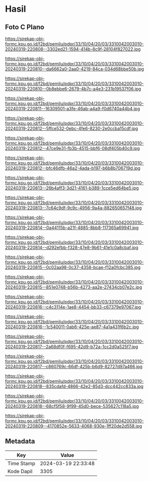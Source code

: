 # Hasil

## Foto C Plano

https://sirekap-obj-formc.kpu.go.id/f2bd/pemilu/pdpr/33/10/04/20/03/3310042003010-20240319-220808--3302ed21-1594-414b-8c9f-28104f827022.jpg

https://sirekap-obj-formc.kpu.go.id/f2bd/pemilu/pdpr/33/10/04/20/03/3310042003010-20240319-220810--da6662a0-2aa0-4219-84ca-034d68bbe50b.jpg

https://sirekap-obj-formc.kpu.go.id/f2bd/pemilu/pdpr/33/10/04/20/03/3310042003010-20240319-220810--0b8ebbe6-2679-4b7c-a4e3-231b19537f06.jpg

https://sirekap-obj-formc.kpu.go.id/f2bd/pemilu/pdpr/33/10/04/20/03/3310042003010-20240319-220811--16309501-a3fe-46ab-a4a9-f0d6740a44b4.jpg

https://sirekap-obj-formc.kpu.go.id/f2bd/pemilu/pdpr/33/10/04/20/03/3310042003010-20240319-220812--5ffce532-0ebc-4fe6-8230-2e0ccba15cdf.jpg

https://sirekap-obj-formc.kpu.go.id/f2bd/pemilu/pdpr/33/10/04/20/03/3310042003010-20240319-220812--47ce9e31-fb3b-4515-bbf6-08df405b40c9.jpg

https://sirekap-obj-formc.kpu.go.id/f2bd/pemilu/pdpr/33/10/04/20/03/3310042003010-20240319-220812--bfc46dfb-46a2-4ada-b197-b6b8b706719d.jpg

https://sirekap-obj-formc.kpu.go.id/f2bd/pemilu/pdpr/33/10/04/20/03/3310042003010-20240319-220813--26b4aff3-3d21-4161-b389-1cce5ed64be5.jpg

https://sirekap-obj-formc.kpu.go.id/f2bd/pemilu/pdpr/33/10/04/20/03/3310042003010-20240319-220813--7c64c9df-9c9c-4956-9a4a-882650657f48.jpg

https://sirekap-obj-formc.kpu.go.id/f2bd/pemilu/pdpr/33/10/04/20/03/3310042003010-20240319-220814--0a44115b-a21f-4885-8bb8-117365a69941.jpg

https://sirekap-obj-formc.kpu.go.id/f2bd/pemilu/pdpr/33/10/04/20/03/3310042003010-20240319-220814--d292efbb-f328-47e8-9b61-41e1c0a8cbaf.jpg

https://sirekap-obj-formc.kpu.go.id/f2bd/pemilu/pdpr/33/10/04/20/03/3310042003010-20240319-220815--0c02aa98-0c37-4358-bcae-f12a0fcbc385.jpg

https://sirekap-obj-formc.kpu.go.id/f2bd/pemilu/pdpr/33/10/04/20/03/3310042003010-20240319-220815--851e0748-b56b-4273-aa2e-27434cb07e2c.jpg

https://sirekap-obj-formc.kpu.go.id/f2bd/pemilu/pdpr/33/10/04/20/03/3310042003010-20240319-220816--c4c3114e-1ae8-4454-bb33-c67379e97067.jpg

https://sirekap-obj-formc.kpu.go.id/f2bd/pemilu/pdpr/33/10/04/20/03/3310042003010-20240319-220816--1c540011-0ab6-425e-ae87-4a1a431f6b2c.jpg

https://sirekap-obj-formc.kpu.go.id/f2bd/pemilu/pdpr/33/10/04/20/03/3310042003010-20240319-220817--2a68df0f-f695-42d9-b72a-1cc2d0a525f7.jpg

https://sirekap-obj-formc.kpu.go.id/f2bd/pemilu/pdpr/33/10/04/20/03/3310042003010-20240319-220817--c860769c-66df-425b-b6d9-82727d97a466.jpg

https://sirekap-obj-formc.kpu.go.id/f2bd/pemilu/pdpr/33/10/04/20/03/3310042003010-20240319-220818--835cdafd-4866-42e2-85d3-dcc442cc833a.jpg

https://sirekap-obj-formc.kpu.go.id/f2bd/pemilu/pdpr/33/10/04/20/03/3310042003010-20240319-220818--68cf5f58-9f99-45d0-bece-535627c118a5.jpg

https://sirekap-obj-formc.kpu.go.id/f2bd/pemilu/pdpr/33/10/04/20/03/3310042003010-20240319-220809--4170852e-5633-4068-930e-1ff20de2d558.jpg


## Metadata

| Key        | Value               |
| ---------- | ------------------- |
| Time Stamp | 2024-03-19 22:33:48 |
| Kode Dapil | 3305                |



